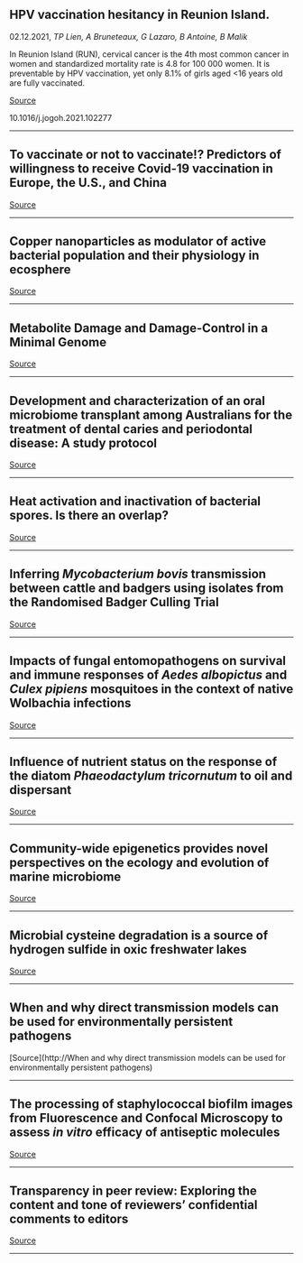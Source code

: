 ## HPV vaccination hesitancy in Reunion Island.
 02.12.2021, _TP Lien, A Bruneteaux, G Lazaro, B Antoine, B Malik_


In Reunion Island (RUN), cervical cancer is the 4th most common cancer in women and standardized mortality rate is 4.8 for 100 000 women. It is preventable by HPV vaccination, yet only 8.1% of girls aged &lt;16 years old are fully vaccinated.

[Source](https://journals.plos.org/plosone/article?id=10.1371/journal.pone.0260230)

10.1016/j.jogoh.2021.102277

---

## To vaccinate or not to vaccinate!? Predictors of willingness to receive Covid-19 vaccination in Europe, the U.S., and China

[Source](https://journals.plos.org/plosone/article?id=10.1371/journal.pone.0260230)

---

## Copper nanoparticles as modulator of active bacterial population and their physiology in ecosphere

[Source](https://www.biorxiv.org/content/10.1101/2021.11.30.470660v1.abstract?%3Fcollection=)

---

## Metabolite Damage and Damage-Control in a Minimal Genome

[Source](https://www.biorxiv.org/content/10.1101/2021.12.01.470718v1.abstract?%3Fcollection=)

---

## Development and characterization of an oral microbiome transplant among Australians for the treatment of dental caries and periodontal disease: A study protocol 

[Source](https://journals.plos.org/plosone/article?id=10.1371/journal.pone.0260433)

---

## Heat activation and inactivation of bacterial spores. Is there an overlap?

[Source](https://www.biorxiv.org/content/10.1101/2021.11.20.469368v2.abstract?%3Fcollection=)

---

## Inferring <em>Mycobacterium bovis</em> transmission between cattle and badgers using isolates from the Randomised Badger Culling Trial

[Source](https://journals.plos.org/plospathogens/article?id=10.1371/journal.ppat.1010075)

---

## Impacts of fungal entomopathogens on survival and immune responses of <em>Aedes albopictus</em> and <em>Culex pipiens</em> mosquitoes in the context of native Wolbachia infections

[Source](https://journals.plos.org/plosntds/article?id=10.1371/journal.pntd.0009984)

---

## Influence of nutrient status on the response of the diatom <em>Phaeodactylum tricornutum</em> to oil and dispersant

[Source](https://journals.plos.org/plosone/article?id=10.1371/journal.pone.0259506)

---

## Community-wide epigenetics provides novel perspectives on the ecology and evolution of marine microbiome

[Source](https://www.biorxiv.org/content/10.1101/2021.11.30.470565v1.abstract?%3Fcollection=)

---

##  Microbial cysteine degradation is a source of hydrogen sulfide in oxic freshwater lakes

[Source](https://www.biorxiv.org/content/10.1101/2021.11.30.467465v1.abstract?%3Fcollection=)

---

## When and why direct transmission models can be used for environmentally persistent pathogens

[Source](http://When and why direct transmission models can be used for environmentally persistent pathogens)

---

## The processing of staphylococcal biofilm images from Fluorescence and Confocal Microscopy to assess <em>in vitro</em> efficacy of antiseptic molecules

[Source](https://www.biorxiv.org/content/10.1101/2021.11.30.470646v1.abstract?%3Fcollection=)

---

## Transparency in peer review: Exploring the content and tone of reviewers’ confidential comments to editors

[Source](https://journals.plos.org/plosone/article?id=10.1371/journal.pone.0260558)

---

